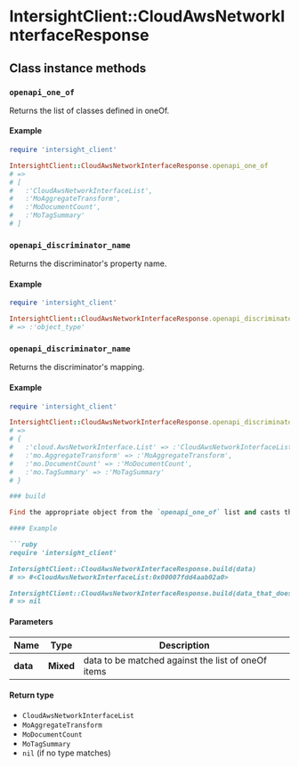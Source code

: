 # IntersightClient::CloudAwsNetworkInterfaceResponse

## Class instance methods

### `openapi_one_of`

Returns the list of classes defined in oneOf.

#### Example

```ruby
require 'intersight_client'

IntersightClient::CloudAwsNetworkInterfaceResponse.openapi_one_of
# =>
# [
#   :'CloudAwsNetworkInterfaceList',
#   :'MoAggregateTransform',
#   :'MoDocumentCount',
#   :'MoTagSummary'
# ]
```

### `openapi_discriminator_name`

Returns the discriminator's property name.

#### Example

```ruby
require 'intersight_client'

IntersightClient::CloudAwsNetworkInterfaceResponse.openapi_discriminator_name
# => :'object_type'
```

### `openapi_discriminator_name`

Returns the discriminator's mapping.

#### Example

```ruby
require 'intersight_client'

IntersightClient::CloudAwsNetworkInterfaceResponse.openapi_discriminator_mapping
# =>
# {
#   :'cloud.AwsNetworkInterface.List' => :'CloudAwsNetworkInterfaceList',
#   :'mo.AggregateTransform' => :'MoAggregateTransform',
#   :'mo.DocumentCount' => :'MoDocumentCount',
#   :'mo.TagSummary' => :'MoTagSummary'
# }

### build

Find the appropriate object from the `openapi_one_of` list and casts the data into it.

#### Example

```ruby
require 'intersight_client'

IntersightClient::CloudAwsNetworkInterfaceResponse.build(data)
# => #<CloudAwsNetworkInterfaceList:0x00007fdd4aab02a0>

IntersightClient::CloudAwsNetworkInterfaceResponse.build(data_that_doesnt_match)
# => nil
```

#### Parameters

| Name | Type | Description |
| ---- | ---- | ----------- |
| **data** | **Mixed** | data to be matched against the list of oneOf items |

#### Return type

- `CloudAwsNetworkInterfaceList`
- `MoAggregateTransform`
- `MoDocumentCount`
- `MoTagSummary`
- `nil` (if no type matches)

